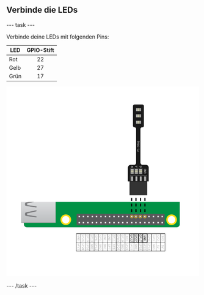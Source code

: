 ## Verbinde die LEDs

\--- task \---

Verbinde deine LEDs mit folgenden Pins:

| LED  | GPIO-Stift |
| ---- |:----------:|
| Rot  |     22     |
| Gelb |     27     |
| Grün |     17     |

![pi stop connected to gpio 22,27,17 and ground](images/Traffic-Lights-Diagram.png)

\--- /task \---